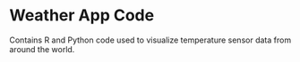 # Weather App Code

Contains R and Python code used to visualize temperature sensor data from around the world.
